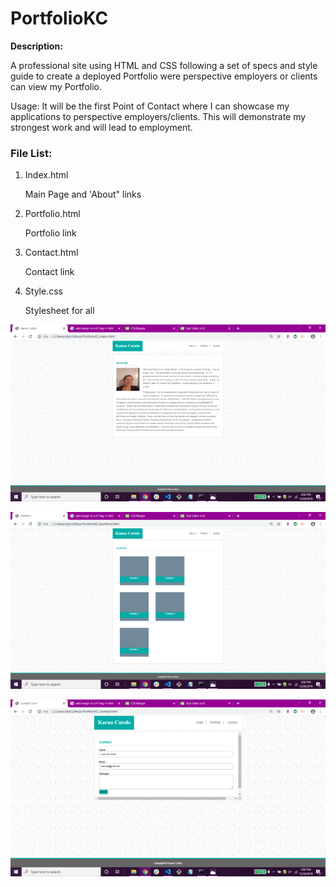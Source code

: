 # PortfolioKC


**Description:**

A professional site using HTML and CSS following a set of specs and style guide to create a deployed Portfolio were perspective employers or clients can view my Portfolio.

Usage:
It will be the first Point of Contact where I can showcase my applications to perspective employers/clients.  This will demonstrate my strongest work and will lead to employment.


### File List:

1. Index.html
    
    Main Page and 'About" links
2. Portfolio.html    
    
    Portfolio link 
3. Contact.html      

    Contact link
4. Style.css         

    Stylesheet for all



![Main Page](Assets\Images\Index.png)

![Main Page](Assets\Images\Portfolio.png)

![Main Page](Assets\Images\Contact.png)



